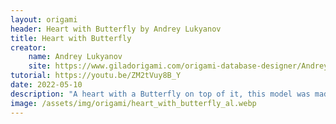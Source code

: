 ```yaml
---
layout: origami
header: Heart with Butterfly by Andrey Lukyanov
title: Heart with Butterfly
creator:
    name: Andrey Lukyanov
    site: https://www.giladorigami.com/origami-database-designer/Andrey%20Lukyanov
tutorial: https://youtu.be/ZM2tVuy8B_Y
date: 2022-05-10
description: "A heart with a Butterfly on top of it, this model was made for the Origami Internet-Olympiad 2011, which was made in honor of Eric Joisel."
image: /assets/img/origami/heart_with_butterfly_al.webp
---
```

